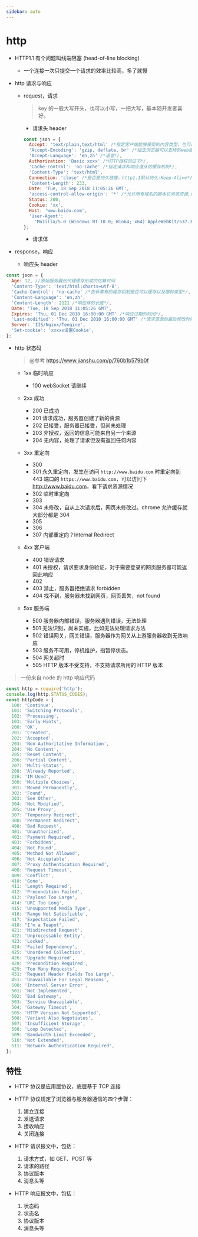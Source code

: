```yaml
---
sidebar: auto
---
```


# http

- HTTP1.1 有个问题叫线端阻塞 (head-of-line blocking)

  - 一个连接一次只提交一个请求的效率比较高，多了就慢

- http 请求与响应
  - request，请求
    > key 的一般大写开头，也可以小写，一把大写，基本随开发者喜好。
    - 请求头 header

    ```js
    const json = {
      Accept: 'text/plain,text/html' /*指定客户端能够接受的内容类型，也可以是星号  */,
      'Accept-Encoding': 'gzip, deflate, br' /*指定浏览器可以支持的web服务器返回内容压缩编码类型。*/,
      'Accept-Language': 'en,zh' /*语言*/,
      Authorization: 'Basic xxxx' /*HTTP授权的证书*/,
      'Cache-control': 'no-cache' /*指定请求和响应遵从的缓存机制*/,
      'Content-Type': 'text/html',
      Connection: 'close' /*是否是持久链接，http1.1默认持久:Keep-Alive*/,
      'Content-Length': 233,
      Date: 'Tue, 18 Sep 2018 11:05:26 GMT',
      'access-control-allow-origin': '*' /*允许所有域名的脚本访问该资源,保护静态资源么*/,
      Status: 200,
      Cookie: 'xx',
      Host: 'www.baidu.com',
      'User-Agent':
        'Mozilla/5.0 (Windows NT 10.0; Win64; x64) AppleWebKit/537.36 (KHTML, like Gecko) Chrome/69.0.3497.92 Safari/537.36' /*浏览器特征编码*/,
    };
    ```

    - 请求体

- response，响应
  - 响应头 header

```js
const json = {
  Age: 12, //原始服务器到代理缓存形成的估算时间
  'Content-Type': 'text/html;charts=utf-8',
  'Cache-Control': 'no-cache' /*告诉素有的缓存机制是否可以缓存以及哪种类型*/,
  'Content-Language': 'en,zh',
  'Content-Length': 2121 /*响应体的长度*/,
  Date: 'Tue, 18 Sep 2018 11:05:26 GMT',
  Expires: 'Thu, 01 Dec 2010 16:00:00 GMT' /*响应过期的时间*/,
  'Last-modified': 'Thu, 01 Dec 2010 16:00:00 GMT' /*请求资源的最后修改时间*/,
  Server: 'IIS/Nginx/Tengine',
  'Set-cookie': 'xxxxx设置Cookie',
};
```

- http 状态码
  > @参考 <https://www.jianshu.com/p/760b1b579b0f>
  - 1xx 临时响应
    - 100 webSocket 请继续
  - 2xx 成功
    - 200 已成功
    - 201 请求成功，服务器创建了新的资源
    - 202 已接受，服务器已接受，但尚未处理
    - 203 非授权，返回的信息可能来自另一个来源
    - 204 无内容，处理了请求但没有返回任何内容
  - 3xx 重定向
    - 300
    - 301 永久重定向，发生在访问 `http://www.baidu.com` 时重定向到 443 端口的 `https://www.baidu.com`，可以访问下 <http://www.baidu.com>，看下请求资源情况
    - 302 临时重定向
    - 303
    - 304 未修改，自从上次请求后，网页未修改过。chrome 允许缓存就大部分都是 304
    - 305
    - 306
    - 307 内部重定向？Internal Redirect
  - 4xx 客户端

    - 400 错误请求
    - 401 未授权，请求要求身份验证，对于需要登录的网页服务器可能返回此响应
    - 402
    - 403 禁止，服务器拒绝请求 forbidden
    - 404 找不到，服务器未找到网页，网页丢失，not found

  - 5xx 服务端
    - 500 服务器内部错误，服务器遇到错误，无法处理
    - 501 无法识别，尚未实施，比如无法处理请求方法
    - 502 错误网关，网关错误，服务器作为网关从上游服务器收到无效响应
    - 503 服务不可用，停机维护，指暂停状态。
    - 504 网关超时
    - 505 HTTP 版本不受支持，不支持请求所用的 HTTP 版本

> 一份来自 node 的 http 响应代码

```js
const http = require('http');
console.log(http.STATUS_CODES);
const httpCode = {
  100: 'Continue',
  101: 'Switching Protocols',
  102: 'Processing',
  103: 'Early Hints',
  200: 'OK',
  201: 'Created',
  202: 'Accepted',
  203: 'Non-Authoritative Information',
  204: 'No Content',
  205: 'Reset Content',
  206: 'Partial Content',
  207: 'Multi-Status',
  208: 'Already Reported',
  226: 'IM Used',
  300: 'Multiple Choices',
  301: 'Moved Permanently',
  302: 'Found',
  303: 'See Other',
  304: 'Not Modified',
  305: 'Use Proxy',
  307: 'Temporary Redirect',
  308: 'Permanent Redirect',
  400: 'Bad Request',
  401: 'Unauthorized',
  402: 'Payment Required',
  403: 'Forbidden',
  404: 'Not Found',
  405: 'Method Not Allowed',
  406: 'Not Acceptable',
  407: 'Proxy Authentication Required',
  408: 'Request Timeout',
  409: 'Conflict',
  410: 'Gone',
  411: 'Length Required',
  412: 'Precondition Failed',
  413: 'Payload Too Large',
  414: 'URI Too Long',
  415: 'Unsupported Media Type',
  416: 'Range Not Satisfiable',
  417: 'Expectation Failed',
  418: "I'm a Teapot",
  421: 'Misdirected Request',
  422: 'Unprocessable Entity',
  423: 'Locked',
  424: 'Failed Dependency',
  425: 'Unordered Collection',
  426: 'Upgrade Required',
  428: 'Precondition Required',
  429: 'Too Many Requests',
  431: 'Request Header Fields Too Large',
  451: 'Unavailable For Legal Reasons',
  500: 'Internal Server Error',
  501: 'Not Implemented',
  502: 'Bad Gateway',
  503: 'Service Unavailable',
  504: 'Gateway Timeout',
  505: 'HTTP Version Not Supported',
  506: 'Variant Also Negotiates',
  507: 'Insufficient Storage',
  508: 'Loop Detected',
  509: 'Bandwidth Limit Exceeded',
  510: 'Not Extended',
  511: 'Network Authentication Required',
};
```


## 特性

- HTTP 协议是应用层协议，底层基于 TCP 连接
- HTTP 协议规定了浏览器与服务器通信的四个步骤：
  1. 建立连接
  2. 发送请求
  3. 接收响应
  4. 关闭连接

- HTTP 请求报文中，包括：
  1. 请求方式，如 GET、POST 等
  2. 请求的路径
  3. 协议版本
  4. 消息头等

- HTTP 响应报文中，包括：

  1. 状态码
  2. 状态名
  3. 协议版本
  4. 消息头等
